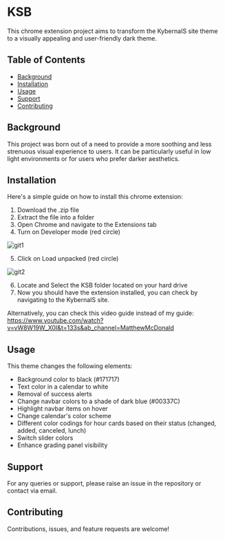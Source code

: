 # KSB

This chrome extension project aims to transform the KybernaIS site theme to a visually appealing and user-friendly dark theme.

## Table of Contents

- [Background](#background)
- [Installation](#installation)
- [Usage](#usage)
- [Support](#support)
- [Contributing](#contributing)

## Background

This project was born out of a need to provide a more soothing and less strenuous visual experience to users. It can be particularly useful in low light environments or for users who prefer darker aesthetics.

## Installation

Here's a simple guide on how to install this chrome extension:

1. Download the .zip file
2. Extract the file into a folder
3. Open Chrome and navigate to the Extensions tab
4. Turn on Developer mode (red circle)

![git1](https://github.com/Demiffy/KSB/assets/74311311/c417504d-177b-472b-a621-ad20cf82504e)

5. Click on Load unpacked (red circle)

![git2](https://github.com/Demiffy/KSB/assets/74311311/ce79419a-f678-47c6-8a47-8f3a82c54366)

6. Locate and Select the KSB folder located on your hard drive
7. Now you should have the extension installed, you can check by navigating to the KybernaIS site.

Alternatively, you can check this video guide instead of my guide: https://www.youtube.com/watch?v=vW8W19W_X0I&t=133s&ab_channel=MatthewMcDonald

## Usage
This theme changes the following elements:

- Background color to black (#171717)
- Text color in a calendar to white
- Removal of success alerts
- Change navbar colors to a shade of dark blue (#00337C)
- Highlight navbar items on hover
- Change calendar's color scheme
- Different color codings for hour cards based on their status (changed, added, canceled, lunch)
- Switch slider colors
- Enhance grading panel visibility

## Support
For any queries or support, please raise an issue in the repository or contact via email.

## Contributing
Contributions, issues, and feature requests are welcome!
